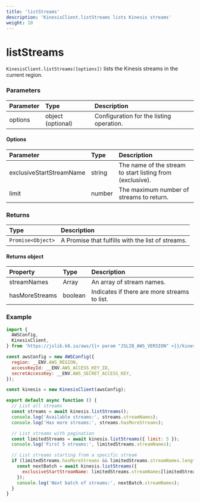 ```yaml
---
title: 'listStreams'
description: 'KinesisClient.listStreams lists Kinesis streams'
weight: 10
---
```


# listStreams

`KinesisClient.listStreams([options])` lists the Kinesis streams in the current region.

### Parameters

| Parameter | Type   | Description                                       |
| :-------- | :----- | :------------------------------------------------ |
| options   | object (optional) | Configuration for the listing operation. |

#### Options

| Parameter                | Type   | Description                                               |
| :----------------------- | :----- | :-------------------------------------------------------- |
| exclusiveStartStreamName | string | The name of the stream to start listing from (exclusive). |
| limit                    | number | The maximum number of streams to return.                  |

### Returns

| Type              | Description                                       |
| :---------------- | :------------------------------------------------ |
| `Promise<Object>` | A Promise that fulfills with the list of streams. |

#### Returns object

| Property       | Type          | Description                                  |
| :------------- | :------------ | :------------------------------------------- |
| streamNames    | Array<string> | An array of stream names.                    |
| hasMoreStreams | boolean       | Indicates if there are more streams to list. |

### Example


<!-- md-k6:skip -->

```javascript
import {
  AWSConfig,
  KinesisClient,
} from 'https://jslib.k6.io/aws/{{< param "JSLIB_AWS_VERSION" >}}/kinesis.js';

const awsConfig = new AWSConfig({
  region: __ENV.AWS_REGION,
  accessKeyId: __ENV.AWS_ACCESS_KEY_ID,
  secretAccessKey: __ENV.AWS_SECRET_ACCESS_KEY,
});

const kinesis = new KinesisClient(awsConfig);

export default async function () {
  // List all streams
  const streams = await kinesis.listStreams();
  console.log('Available streams:', streams.streamNames);
  console.log('Has more streams:', streams.hasMoreStreams);

  // List streams with pagination
  const limitedStreams = await kinesis.listStreams({ limit: 5 });
  console.log('First 5 streams:', limitedStreams.streamNames);

  // List streams starting from a specific stream
  if (limitedStreams.hasMoreStreams && limitedStreams.streamNames.length > 0) {
    const nextBatch = await kinesis.listStreams({
      exclusiveStartStreamName: limitedStreams.streamNames[limitedStreams.streamNames.length - 1],
    });
    console.log('Next batch of streams:', nextBatch.streamNames);
  }
}
```

